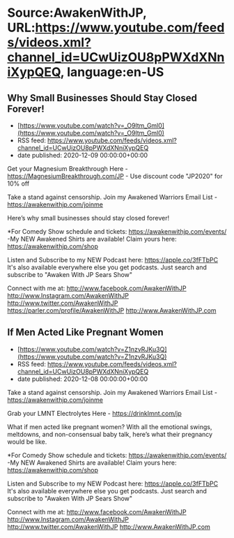 # Source:AwakenWithJP, URL:https://www.youtube.com/feeds/videos.xml?channel_id=UCwUizOU8pPWXdXNniXypQEQ, language:en-US

## Why Small Businesses Should Stay Closed Forever!
 - [https://www.youtube.com/watch?v=_O9ltm_Gml0](https://www.youtube.com/watch?v=_O9ltm_Gml0)
 - RSS feed: https://www.youtube.com/feeds/videos.xml?channel_id=UCwUizOU8pPWXdXNniXypQEQ
 - date published: 2020-12-09 00:00:00+00:00

Get your Magnesium Breakthrough Here - https://MagnesiumBreakthrough.com/JP - Use discount code "JP2020" for 10% off

Take a stand against censorship. Join my Awakened Warriors Email List - https://awakenwithjp.com/joinme

Here’s why small businesses should stay closed forever! 

*For Comedy Show schedule and tickets: https://awakenwithjp.com/events/
-My NEW Awakened Shirts are available! Claim yours here: https://awakenwithjp.com/shop

Listen and Subscribe to my NEW Podcast here: 
https://apple.co/3fFTbPC
It's also available everywhere else you get podcasts. Just search and subscribe to "Awaken With JP Sears Show"

Connect with me at: 
http://www.facebook.com/AwakenWithJP
http://www.Instagram.com/AwakenWithJP
http://www.twitter.com/AwakenWithJP
https://parler.com/profile/AwakenWithJP
http://www.AwakenWithJP.com

## If Men Acted Like Pregnant Women
 - [https://www.youtube.com/watch?v=Z1nzvRJKu3Q](https://www.youtube.com/watch?v=Z1nzvRJKu3Q)
 - RSS feed: https://www.youtube.com/feeds/videos.xml?channel_id=UCwUizOU8pPWXdXNniXypQEQ
 - date published: 2020-12-08 00:00:00+00:00

Take a stand against censorship. Join my Awakened Warriors Email List - https://awakenwithjp.com/joinme

Grab your LMNT Electrolytes Here - https://drinklmnt.com/jp

What if men acted like pregnant women? With all the emotional swings, meltdowns, and non-consensual baby talk, here’s what their pregnancy would be like.

*For Comedy Show schedule and tickets: https://awakenwithjp.com/events/
-My NEW Awakened Shirts are available! Claim yours here: https://awakenwithjp.com/shop

Listen and Subscribe to my NEW Podcast here: 
https://apple.co/3fFTbPC
It's also available everywhere else you get podcasts. Just search and subscribe to "Awaken With JP Sears Show"

Connect with me at: 
http://www.facebook.com/AwakenWithJP
http://www.Instagram.com/AwakenWithJP
http://www.twitter.com/AwakenWithJP
http://www.AwakenWithJP.com


